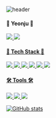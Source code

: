 ![header](https://capsule-render.vercel.app/api?type=waving&color=ff816a&height=230&section=header&text=Yeonju%20Kim&fontSize=70&fontColor=ffffff)


 #### 🍑 Yeonju 🍑 

<a href="https://velog.io/@ju_haze"><img src="https://img.shields.io/badge/Tech%20Blog-11B48A?style=flat-square&logo=Vimeo&logoColor=white&link=https://velog.io/@ju_haze"/> <a href="mailto:kyeonju23@gmail.com"><img src="https://img.shields.io/badge/Gmail-d14836?style=flat-square&logo=Gmail&logoColor=white&link=kyeonju23@gmail.com"/>

#### 📝 Tech Stack 📝
<img src="https://img.shields.io/badge/Python-f5605c?style=flat-square&logo=Python&logoColor=white"/> <img src="https://img.shields.io/badge/java-007396?style=flat-square&logo=Java&logoColor=white"/> <img src="https://img.shields.io/badge/C-A8B9CC?style=flat-square&logo=C&logoColor=white"/> <img src="https://img.shields.io/badge/SpringBoot-6DB33F?style=flat-square&logo=Spring&logoColor=white"/> <img src="https://img.shields.io/badge/Mysql-E6B91E?style=flat-square&logo=MySql&logo Color=white"/> <img src="https://img.shields.io/badge/MongoDB-47A248?style=flat-square&logo=MongoDB&logo Color=white"/>

#### 🛠 Tools 🛠
<img src="https://img.shields.io/badge/VisualStudioCode-007ACC?style=flat-square&logo=VisualStudioCode&logo Color=white"/> <img src="https://img.shields.io/badge/Eclipse-2C2255?style=flat-square&logo=EclipseIDE&logo Color=white"/> <img src="https://img.shields.io/badge/IntelliJ-000000?style=flat-square&logo=IntelliJIDEA&logo Color=white"/>

![GitHub stats](https://github-readme-stats.vercel.app/api?username=kyeonju23&show_icons=true&title_color=f5605c&text_color=0519652&icon_color=f57165)

<br>
